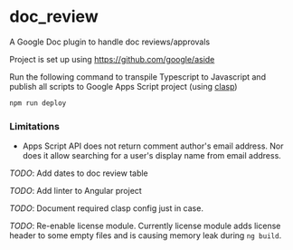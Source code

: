 # doc_review
A Google Doc plugin to handle doc reviews/approvals

Project is set up using https://github.com/google/aside

Run the following command to transpile Typescript to Javascript and publish all scripts to Google Apps Script project (using [clasp](https://github.com/google/clasp))
```bash
npm run deploy
```

### Limitations
- Apps Script API does not return comment author's email address. Nor does it allow searching for a user's display name from email address.

*TODO*: Add dates to doc review table

*TODO*: Add linter to Angular project

*TODO*: Document required clasp config just in case.

*TODO*: Re-enable license module. Currently license module adds license header to some empty files and is causing memory leak during `ng build`.

